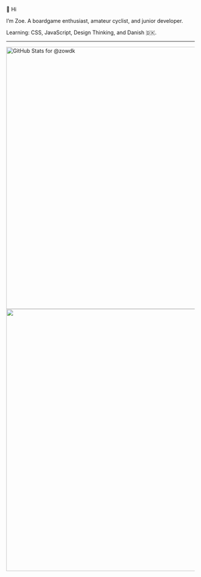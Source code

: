 👋 Hi

I’m Zoe. A boardgame enthusiast, amateur cyclist, and junior developer. 

Learning: CSS, JavaScript, Design Thinking, and Danish 🇩🇰.

_________________________________________

<img src="https://github-readme-stats.vercel.app/api?username=zowdk&show_icons=true&include_all_commits=true&count_private=true&theme=jolly&layout=compact" alt="GitHub Stats for @zowdk" width="700">

<img src="https://github-readme-streak-stats.herokuapp.com?user=zowdk&theme=jolly" width="700">
